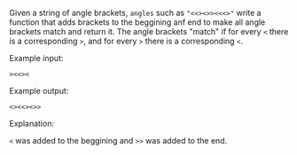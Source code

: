 Given a string of angle brackets, `angles` such as `"<<><>><<<>"` write a function that adds brackets to the beggining anf end to make all angle brackets match and return it. The angle brackets "match" if for every `<` there is a corresponding `>`, and for every `>` there is a corresponding `<`.

Example input:

`><<><`

Example output:

`<><<><>>`

Explanation:

`<` was added to the beggining and `>>` was added to the end.